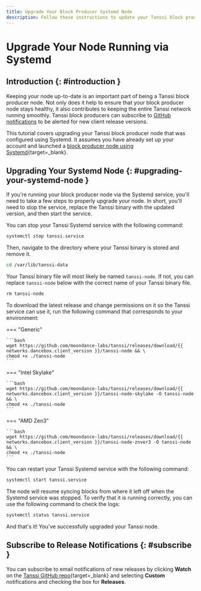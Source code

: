 ```yaml
---
title: Upgrade Your Block Producer Systemd Node
description: Follow these instructions to update your Tanssi block producer node running via Systemd to the latest version of the Tanssi client software.
---
```


# Upgrade Your Node Running via Systemd

## Introduction {: #introduction }

Keeping your node up-to-date is an important part of being a Tanssi block producer node. Not only does it help to ensure that your block producer node stays healthy, it also contributes to keeping the entire Tanssi network running smoothly. Tanssi block producers can subscribe to [GitHub notifications](#subscribe) to be alerted for new client release versions.

This tutorial covers upgrading your Tanssi block producer node that was configured using Systemd. It assumes you have already set up your account and launched a [block producer node using Systemd](/node-operators/block-producers/onboarding/run-a-block-producer/block-producer-systemd/){target=\_blank}.

## Upgrading Your Systemd Node {: #upgrading-your-systemd-node }

If you're running your block producer node via the Systemd service, you'll need to take a few steps to properly upgrade your node. In short, you'll need to stop the service, replace the Tanssi binary with the updated version, and then start the service.

You can stop your Tanssi Systemd service with the following command:

```bash
systemctl stop tanssi.service
```

Then, navigate to the directory where your Tanssi binary is stored and remove it.

```bash
cd /var/lib/tanssi-data
```

Your Tanssi binary file will most likely be named `tanssi-node`. If not, you can replace `tanssi-node` below with the correct name of your Tanssi binary file.

```bash
rm tanssi-node
```

To download the latest release and change permissions on it so the Tanssi service can use it, run the following command that corresponds to your environment:

=== "Generic"

    ```bash
    wget https://github.com/moondance-labs/tanssi/releases/download/{{ networks.dancebox.client_version }}/tanssi-node && \
    chmod +x ./tanssi-node
    ```

=== "Intel Skylake"

    ```bash
    wget https://github.com/moondance-labs/tanssi/releases/download/{{ networks.dancebox.client_version }}/tanssi-node-skylake -O tanssi-node && \
    chmod +x ./tanssi-node
    ```

=== "AMD Zen3"

    ```bash
    wget https://github.com/moondance-labs/tanssi/releases/download/{{ networks.dancebox.client_version }}/tanssi-node-znver3 -O tanssi-node && \
    chmod +x ./tanssi-node
    ```

You can restart your Tanssi Systemd service with the following command:

```bash
systemctl start tanssi.service
```

The node will resume syncing blocks from where it left off when the Systemd service was stopped. To verify that it is running correctly, you can use the following command to check the logs:

```bash
systemctl status tanssi.service
```

And that's it! You've successfully upgraded your Tanssi node.

## Subscribe to Release Notifications {: #subscribe }

You can subscribe to email notifications of new releases by clicking **Watch** on the [Tanssi GitHub repo](https://github.com/moondance-labs/tanssi/){target=\_blank} and selecting **Custom** notifications and checking the box for **Releases**.
